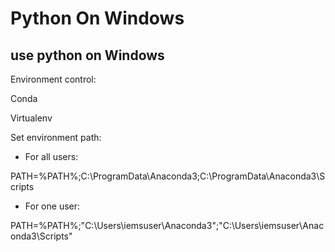 # Python On Windows 

## use python on Windows

Environment control:

Conda

Virtualenv

Set environment path:

* For all users:

PATH=%PATH%;C:\ProgramData\Anaconda3;C:\ProgramData\Anaconda3\Scripts
* For one user:

PATH=%PATH%;"C:\Users\iemsuser\Anaconda3";"C:\Users\iemsuser\Anaconda3\Scripts"

